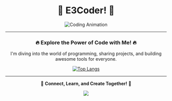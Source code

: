 <div align="center">

# 🌟 **E3Coder**! 🌟  

<div id="header">
  <img src="https://media3.giphy.com/media/nd0lphXcwThN2nlNFV/giphy.gif?cid=6c09b952skhwz5xb75eh2xn38gbiha3z0pz5ko8t7kjeva5z&ep=v1_internal_gif_by_id&rid=giphy.gif&ct=g" alt="Coding Animation" />
</div>

---

### 🔥 Explore the Power of Code with Me! 🔥
I'm diving into the world of programming, sharing projects, and building awesome tools for everyone.  


[![Top Langs](https://github-readme-stats.vercel.app/api/top-langs/?username=khonE3&layout=donut&theme=dracula&hide_progress=true&border_color=BD93F9&title_color=FF79C6&card_title_align=center)](https://github.com/anuraghazra/github-readme-stats)

---

🌟 **Connect, Learn, and Create Together!** 🌟  

<div id="header">
  <img src="https://media.tenor.com/hhda1rmSf3oAAAAM/come-at-me-pengu.gif" />
</div>

</div>
